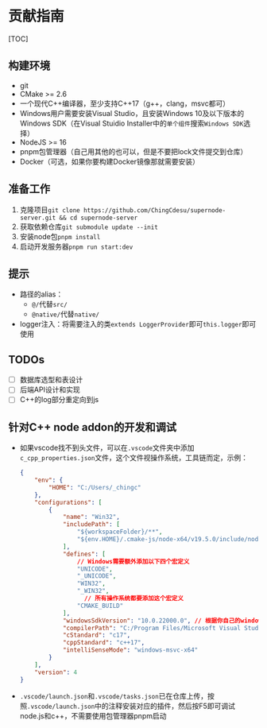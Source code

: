 # 贡献指南

[TOC]

## 构建环境

* git
* CMake >= 2.6
* 一个现代C++编译器，至少支持C++17（g++，clang，msvc都可）
* Windows用户需要安装Visual Studio，且安装Windows 10及以下版本的Windows SDK（在Visual Stuidio Installer中的`单个组件`搜索`Windows SDK`选择）
* NodeJS >= 16
* pnpm包管理器（自己用其他的也可以，但是不要把lock文件提交到仓库）
* Docker（可选，如果你要构建Docker镜像那就需要安装）

## 准备工作

1. 克隆项目`git clone https://github.com/ChingCdesu/supernode-server.git && cd supernode-server`
2. 获取依赖仓库`git submodule update --init`
3. 安装node包`pnpm install`
4. 启动开发服务器`pnpm run start:dev`

## 提示

* 路径的alias：
  * `@/`代替`src/`
  * `@native/`代替`native/`
* logger注入：将需要注入的类`extends LoggerProvider`即可`this.logger`即可使用

## TODOs

- [ ] 数据库选型和表设计
- [ ] 后端API设计和实现
- [ ] C++的log部分重定向到js

## 针对C++ node addon的开发和调试

* 如果vscode找不到头文件，可以在`.vscode`文件夹中添加`c_cpp_properties.json`文件，这个文件视操作系统，工具链而定，示例：

  ```json
  {
      "env": {
          "HOME": "C:/Users/_chingc"
      },
      "configurations": [
          {
              "name": "Win32",
              "includePath": [
                  "${workspaceFolder}/**",
                  "${env.HOME}/.cmake-js/node-x64/v19.5.0/include/node" // 如果vscode提示node_api.h找不到需要添加这行，其中node版本和env中的HOME根据自己电脑配置修改
              ],
              "defines": [
                  // Windows需要额外添加以下四个宏定义
                  "UNICODE",
                  "_UNICODE",
                  "WIN32",
                  "_WIN32",
                	// 所有操作系统都要添加这个宏定义
                  "CMAKE_BUILD"
              ],
              "windowsSdkVersion": "10.0.22000.0", // 根据你自己的windowsSdkVersion填入
              "compilerPath": "C:/Program Files/Microsoft Visual Studio/2022/Community/VC/Tools/MSVC/14.34.31933/bin/Hostx64/x64/cl.exe",
              "cStandard": "c17",
              "cppStandard": "c++17",
              "intelliSenseMode": "windows-msvc-x64"
          }
      ],
      "version": 4
  }
  ```

* `.vscode/launch.json`和`.vscode/tasks.json`已在仓库上传，按照`.vscode/launch.json`中的注释安装对应的插件，然后按F5即可调试node.js和c++，不需要使用包管理器pnpm启动